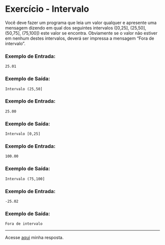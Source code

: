 # Exercício - Intervalo

Você deve fazer um programa que leia um valor qualquer e apresente uma mensagem dizendo em qual dos seguintes intervalos ([0,25], (25,50], (50,75], (75,100]) este valor se encontra. Obviamente se o valor não estiver em
nenhum destes intervalos, deverá ser impressa a mensagem “Fora de intervalo”.

### Exemplo de Entrada:

```
25.01
```

### Exemplo de Saída:

```
Intervalo (25,50]
```

### Exemplo de Entrada:

```
25.00
```

### Exemplo de Saída:

```
Intervalo [0,25]
```

### Exemplo de Entrada:

```
100.00
```

### Exemplo de Saída:

```
Intervalo (75,100]
```

### Exemplo de Entrada:

```
-25.02
```

### Exemplo de Saída:

```
Fora de intervalo
```

---

Acesse [aqui](https://github.com/JonathanBarr0s/Udemy-Java/blob/main/Se%C3%A7%C3%A3o%2005%20-%20Estrutura%20Condicional/06.%20Intervalo/Intervalo/src/Main.java) minha resposta.
